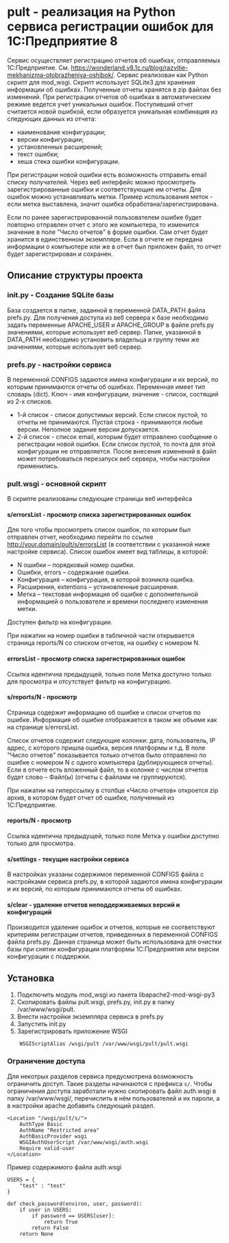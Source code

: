 # pult - реализация на Python сервиса регистрации ошибок для 1С:Предприятие 8

Сервис осуществляет регистрацию отчетов об ошибках, отправляемых 1С:Предприятие. См. https://wonderland.v8.1c.ru/blog/razvitie-mekhanizma-otobrazheniya-oshibok/.
Сервис реализован как Python скрипт для mod_wsgi. Скрипт использует SQLite3 для хранения информации об ошибках. Полученные отчеты хранятся в zip файлах без изменений.
При регистрации отчетов об ошибках в автоматическим режиме ведется учет уникальных ошибок. Поступивший отчет считается новой ошибкой, если образуется уникальная комбинация из следующих данных из отчета:
-	наименование конфигурации;
-	версии конфигурации;
-	установленных расширений;
-	текст ошибки;
-	хеша стека ошибки конфигурации.

При регистрации новой ошибки есть возможность отправить email списку получателей. Через веб интерфейс можно просмотреть зарегистрированные ошибки и соответствующие им отчеты. Для ошибок можно устанавливать метки. Пример использования меток - если метка выставлена, значит ошибка обработана/зарегистрирована.

Если по ранее зарегистрированной пользователем ошибке будет повторно отправлен отчет с этого же компьютера, то изменится значение в поле "Число отчетов" в форме ошибки. Сам отчет будет хранится в единственном экземпляре. Если в отчете не передана информации о компьютере или же в отчет был приложен файл, то отчет будет зарегистрирован и сохранен. 

## Описание структуры проекта
### init.py - Создание SQLite базы

База создается в папке, заданной в переменной DATA_PATH файла prefs.py. Для получения доступа из веб сервера к базе необходимо задать переменные APACHE_USER и APACHE_GROUP в файле prefs.py значениями, которые использует веб сервер. Папке, указанной в DATA_PATH необходимо установить владельца и группу теми же значениями, которые использует веб сервер.

### prefs.py - настройки сервиса 
В переменной  CONFIGS задаются имена конфигурации и их версий, по которым принимаются отчеты об ошибках. Переменная имеет тип словарь (dict). Ключ - имя конфигурации, значение - список, состящий из 2-х списков.
-	1-й список - список допустимых версий. Если список пустой, то отчеты не принимаются. Пустая строка - принимаются любые версии. Неполное задание версии допускается.
-	2-й список - список email, которым будет отправлено сообщение о регистрации новой ошибки. Если список пустой, то почта для этой конфигурации не отправляется.
После внесения изменений в файл может потребоваться перезапуск веб сервера, чтобы настройки применились.

### pult.wsgi - основной скрипт
В скрипте реализованы следующие страницы веб интерфейса
#### s/errorsList - просмотр списка зарегистрированных ошибок
Для того чтобы просмотреть список ошибок, по которым был отправлен отчет, необходимо перейти по ссылке http://your.domain/pult/s/errorsList (в соответствии с указанной ниже настройке сервиса). Список ошибок имеет вид таблицы, в которой:
- N ошибки – порядковый номер ошибки. 
- Ошибки, errors – содержание ошибки.
- Конфигурация – конфигурация, в которой возникла ошибка.
- Расширения, extentions – установленные расширения.
- Метка – текстовая информация об ошибке с дополнительной информацией о пользователе и времени последнего изменения метки.

Доступен фильтр на конфигурации.

При нажатии на номер ошибки в табличной части открывается страница reports/N со списком отчетов, на ошибку с номером N.

#### errorsList - просмотр списка зарегистрированных ошибок
Ссылка идентична предыдущей, только поле Метка доступно только для просмотра и отсутствует фильтр на конфигурацию.

#### s/reports/N - просмотр 
Страница содержит информацию об ошибке и список отчетов по ошибке. Информация об ошибке отображается в таком же объеме как на странице s/errorsList.

Список отчетов содержит следующие колонки: дата, пользователь, IP адрес, с которого пришла ошибка, версия платформы и т.д. В поле "Число отчетов" показывается только отчетов было отправлено по ошибке с номером N с одного компьютера (дублирующиеся отчеты). Если в отчете есть вложенный файл, то в колонке с числом отчетов будет слово – Файл(ы) (отчеты с файлами не группируются).

При нажатии на гиперссылку в столбце «Число отчетов» откроется zip архив, в котором будет отчет об ошибке, полученный из 1С:Предприятие.
#### reports/N - просмотр 
Ссылка идентична предыдущей, только поле Метка у ошибки доступно только для просмотра.


#### s/settings - текущие настройки сервиса
В настройках указаны содержимое переменной CONFIGS файла с настройками сервиса prefs.py, в которой задаются имена конфигурации и их версий, по которым принимаются отчеты об ошибках. 

#### s/clear - удаление отчетов неподдерживаемых версий и конфигураций
Производится удаление ошибок и отчетов, которые не соответствуют критериям регистрации отчетов, приведенных в переменной CONFIGS файла prefs.py. Данная страница может быть использована для очистки базы при снятии конфигурации платформы 1С:Предприятия или версии конфигурации с поддержки.

## Установка
1) Подключить модуль mod_wsgi из пакета libapache2-mod-wsgi-py3
2) Скопировать файлы pult.wsgi, prefs.py, init.py в папку /var/www/wsgi/pult.
3) Внести настройки экземпляра сервиса в prefs.py
4) Запустить init.py
5) Зарегистрировать приложение WSGI
```
	WSGIScriptAlias /wsgi/pult /var/www/wsgi/pult/pult.wsgi
```

### Ограничение доступа
Для некотрых разделов сервиса предусмотрена возможность ограничить доступ. Такие разделы начинаются с префикса ``s/``. Чтобы ограничения доступа заработали нужно скопировать файл auth.wsgi в папку /var/www/wsgi/, перечислить в нём пользователей и их пароли, а в настройки apache добавить следующий раздел.
```
<Location "/wsgi/pult/s/">
    AuthType Basic
    AuthName "Restricted area"
    AuthBasicProvider wsgi
    WSGIAuthUserScript /var/www/wsgi/auth.wsgi
    Require valid-user
</Location>
```

Пример содержимого файла auth.wsgi
```
USERS = {
    "test" : "test"
}

def check_password(environ, user, password):
    if user in USERS:
        if password == USERS[user]:
            return True
        return False
    return None
```

